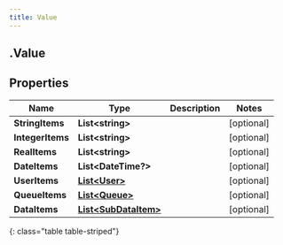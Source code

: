 ```yaml
---
title: Value
---
```

## .Value

## Properties

|Name | Type | Description | Notes|
|------------ | ------------- | ------------- | -------------|
| **StringItems** | **List&lt;string&gt;** |  | [optional] |
| **IntegerItems** | **List&lt;string&gt;** |  | [optional] |
| **RealItems** | **List&lt;string&gt;** |  | [optional] |
| **DateItems** | **List&lt;DateTime?&gt;** |  | [optional] |
| **UserItems** | [**List&lt;User&gt;**](User.html) |  | [optional] |
| **QueueItems** | [**List&lt;Queue&gt;**](Queue.html) |  | [optional] |
| **DataItems** | [**List&lt;SubDataItem&gt;**](SubDataItem.html) |  | [optional] |
{: class="table table-striped"}


